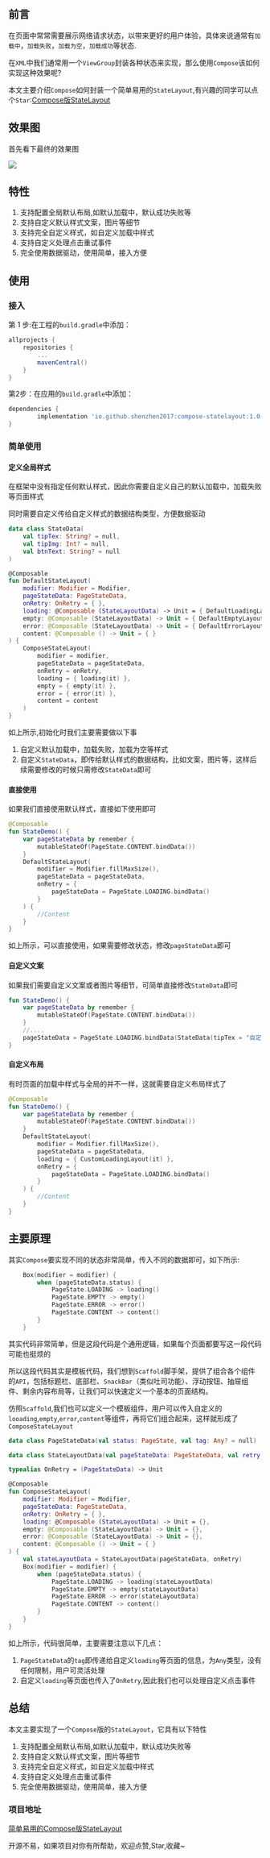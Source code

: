 ## 前言
在页面中常常需要展示网络请求状态，以带来更好的用户体验，具体来说通常有`加载中`，`加载失败`，`加载为空`，`加载成功`等状态.

在`XML`中我们通常用一个`ViewGroup`封装各种状态来实现，那么使用`Compose`该如何实现这种效果呢?

本文主要介绍`Compose`如何封装一个简单易用的`StateLayout`,有兴趣的同学可以点个`Star`:[Compose版StateLayout](https://github.com/shenzhen2017/ComposeStateLayout)

## 效果图
首先看下最终的效果图

![](https://raw.githubusercontents.com/shenzhen2017/resource/main/2021/september/p10.gif)
## 特性
1. 支持配置全局默认布局,如默认加载中，默认成功失败等
2. 支持自定义默认样式文案，图片等细节
3. 支持完全自定义样式，如自定义加载中样式
4. 支持自定义处理点击重试事件
5. 完全使用数据驱动，使用简单，接入方便

## 使用
### 接入
第 1 步:在工程的`build.gradle`中添加：
```groovy
allprojects {
	repositories {
		...
		mavenCentral()
	}
}
```

第2步：在应用的`build.gradle`中添加：
```groovy
dependencies {
        implementation 'io.github.shenzhen2017:compose-statelayout:1.0.0'
}
```

### 简单使用
#### 定义全局样式
在框架中没有指定任何默认样式，因此你需要自定义自己的默认加载中，加载失败等页面样式

同时需要自定义传给自定义样式的数据结构类型，方便数据驱动
```kotlin
data class StateData(
    val tipTex: String? = null,
    val tipImg: Int? = null,
    val btnText: String? = null
)

@Composable
fun DefaultStateLayout(
    modifier: Modifier = Modifier,
    pageStateData: PageStateData,
    onRetry: OnRetry = { },
    loading: @Composable (StateLayoutData) -> Unit = { DefaultLoadingLayout(it) },
    empty: @Composable (StateLayoutData) -> Unit = { DefaultEmptyLayout(it) },
    error: @Composable (StateLayoutData) -> Unit = { DefaultErrorLayout(it) },
    content: @Composable () -> Unit = { }
) {
    ComposeStateLayout(
        modifier = modifier,
        pageStateData = pageStateData,
        onRetry = onRetry,
        loading = { loading(it) },
        empty = { empty(it) },
        error = { error(it) },
        content = content
    )
}
```
如上所示,初始化时我们主要需要做以下事
1. 自定义默认加载中，加载失败，加载为空等样式
2. 自定义`StateData`，即传给默认样式的数据结构，比如文案，图片等，这样后续需要修改的时候只需修改`StateData`即可

#### 直接使用
如果我们直接使用默认样式，直接如下使用即可
```kotlin
@Composable
fun StateDemo() {
    var pageStateData by remember {
        mutableStateOf(PageState.CONTENT.bindData())
    }
    DefaultStateLayout(
        modifier = Modifier.fillMaxSize(),
        pageStateData = pageStateData,
        onRetry = {
            pageStateData = PageState.LOADING.bindData()
        }
    ) {
        //Content
    }
}
```
如上所示，可以直接使用，如果需要修改状态，修改`pageStateData`即可

#### 自定义文案
如果我们需要自定义文案或者图片等细节，可简单直接修改`StateData`即可
```kotlin
fun StateDemo() {
    var pageStateData by remember {
        mutableStateOf(PageState.CONTENT.bindData())
    }
    //....
    pageStateData = PageState.LOADING.bindData(StateData(tipTex = "自定义加载中文案"))
}
```

#### 自定义布局
有时页面的加载中样式与全局的并不一样，这就需要自定义布局样式了
```kotlin
@Composable
fun StateDemo() {
    var pageStateData by remember {
        mutableStateOf(PageState.CONTENT.bindData())
    }
    DefaultStateLayout(
        modifier = Modifier.fillMaxSize(),
        pageStateData = pageStateData,
        loading = { CustomLoadingLayout(it) },
        onRetry = {
            pageStateData = PageState.LOADING.bindData()
        }
    ) {
        //Content
    }
}
```

## 主要原理
其实`Compose`要实现不同的状态非常简单，传入不同的数据即可，如下所示:
```kotlin
    Box(modifier = modifier) {
        when (pageStateData.status) {
            PageState.LOADING -> loading()
            PageState.EMPTY -> empty()
            PageState.ERROR -> error()
            PageState.CONTENT -> content()
        }
    }
```
其实代码非常简单，但是这段代码是个通用逻辑，如果每个页面都要写这一段代码可能也挺烦的

所以这段代码其实是模板代码，我们想到`Scaffold`脚手架，提供了组合各个组件的`API`，包括标题栏、底部栏、`SnackBar`（类似吐司功能）、浮动按钮、抽屉组件、剩余内容布局等，让我们可以快速定义一个基本的页面结构。

仿照`Scaffold`,我们也可以定义一个模板组件，用户可以传入自定义的`looading`,`empty`,`error`,`content`等组件，再将它们组合起来，这样就形成了`ComposeStateLayout`
```kotlin
data class PageStateData(val status: PageState, val tag: Any? = null)

data class StateLayoutData(val pageStateData: PageStateData, val retry: OnRetry = {})

typealias OnRetry = (PageStateData) -> Unit

@Composable
fun ComposeStateLayout(
    modifier: Modifier = Modifier,
    pageStateData: PageStateData,
    onRetry: OnRetry = { },
    loading: @Composable (StateLayoutData) -> Unit = {},
    empty: @Composable (StateLayoutData) -> Unit = {},
    error: @Composable (StateLayoutData) -> Unit = {},
    content: @Composable () -> Unit = { }
) {
    val stateLayoutData = StateLayoutData(pageStateData, onRetry)
    Box(modifier = modifier) {
        when (pageStateData.status) {
            PageState.LOADING -> loading(stateLayoutData)
            PageState.EMPTY -> empty(stateLayoutData)
            PageState.ERROR -> error(stateLayoutData)
            PageState.CONTENT -> content()
        }
    }
}
```
如上所示，代码很简单，主要需要注意以下几点：
1. `PageStateData`的`tag`即传递给自定义`loading`等页面的信息，为`Any`类型，没有任何限制，用户可灵活处理
2. 自定义`loading`等页面也传入了`OnRetry`,因此我们也可以处理自定义点击事件

## 总结
本文主要实现了一个`Compose`版的`StateLayout`，它具有以下特性

1. 支持配置全局默认布局,如默认加载中，默认成功失败等
2. 支持自定义默认样式文案，图片等细节
3. 支持完全自定义样式，如自定义加载中样式
4. 支持自定义处理点击重试事件
5. 完全使用数据驱动，使用简单，接入方便
### 项目地址
[简单易用的Compose版StateLayout](https://github.com/shenzhen2017/ComposeStateLayout)

开源不易，如果项目对你有所帮助，欢迎点赞,Star,收藏~
